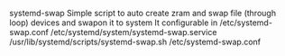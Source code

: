 systemd-swap
Simple script to auto create zram and swap file (through loop) devices and swapon it to system
It configurable in /etc/systemd-swap.conf
/etc/systemd/system/systemd-swap.service
/usr/lib/systemd/scripts/systemd-swap.sh
/etc/systemd-swap.conf